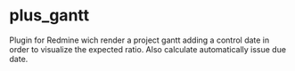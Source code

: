 # plus_gantt
Plugin for Redmine wich render a project gantt adding a control date in order to visualize the expected ratio. Also calculate automatically issue due date.
